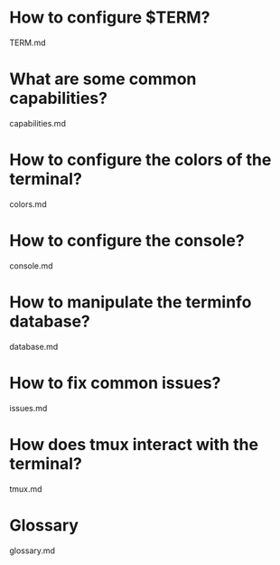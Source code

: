 # How to configure $TERM?

TERM.md

# What are some common capabilities?

capabilities.md

# How to configure the colors of the terminal?

colors.md

# How to configure the console?

console.md

# How to manipulate the terminfo database?

database.md

# How to fix common issues?

issues.md

# How does tmux interact with the terminal?

tmux.md

##
# Glossary

glossary.md

